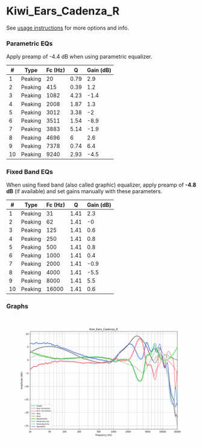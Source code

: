 # Kiwi_Ears_Cadenza_R
See [usage instructions](https://github.com/jaakkopasanen/AutoEq#usage) for more options and info.

### Parametric EQs
Apply preamp of -4.4 dB when using parametric equalizer.

|   # | Type    |   Fc (Hz) |    Q |   Gain (dB) |
|-----|---------|-----------|------|-------------|
|   1 | Peaking |        20 | 0.79 |         2.9 |
|   2 | Peaking |       415 | 0.39 |         1.2 |
|   3 | Peaking |      1082 | 4.23 |        -1.4 |
|   4 | Peaking |      2008 | 1.87 |         1.3 |
|   5 | Peaking |      3012 | 3.38 |        -2   |
|   6 | Peaking |      3511 | 1.54 |        -8.9 |
|   7 | Peaking |      3883 | 5.14 |        -1.9 |
|   8 | Peaking |      4696 | 6    |         2.6 |
|   9 | Peaking |      7378 | 0.74 |         6.4 |
|  10 | Peaking |      9240 | 2.93 |        -4.5 |

### Fixed Band EQs
When using fixed band (also called graphic) equalizer, apply preamp of **-4.8 dB** (if available) and set gains manually with these parameters.

|   # | Type    |   Fc (Hz) |    Q |   Gain (dB) |
|-----|---------|-----------|------|-------------|
|   1 | Peaking |        31 | 1.41 |         2.3 |
|   2 | Peaking |        62 | 1.41 |        -0   |
|   3 | Peaking |       125 | 1.41 |         0.6 |
|   4 | Peaking |       250 | 1.41 |         0.8 |
|   5 | Peaking |       500 | 1.41 |         0.8 |
|   6 | Peaking |      1000 | 1.41 |         0.4 |
|   7 | Peaking |      2000 | 1.41 |        -0.9 |
|   8 | Peaking |      4000 | 1.41 |        -5.5 |
|   9 | Peaking |      8000 | 1.41 |         5.5 |
|  10 | Peaking |     16000 | 1.41 |         0.6 |

### Graphs
![](./Kiwi_Ears_Cadenza_R.png)
